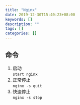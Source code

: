 ```yaml
---
title: "Nginx"
date: 2019-12-30T15:40:23+08:00
keywords: []
description: ""
tags: []
categories: []
---
```


## 命令
1. 启动  
`start nginx`
3. 正常停止  
`nginx -s quit`
3. 快速停止  
`nginx -s stop`